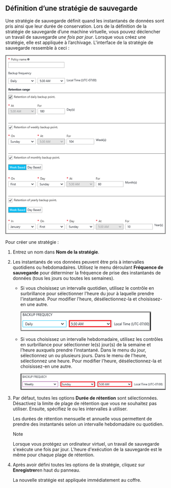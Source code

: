 ## <a name="defining-a-backup-policy"></a>Définition d’une stratégie de sauvegarde
Une stratégie de sauvegarde définit quand les instantanés de données sont pris ainsi que leur durée de conservation. Lors de la définition de la stratégie de sauvegarde d’une machine virtuelle, vous pouvez déclencher un travail de sauvegarde *une fois par jour*. Lorsque vous créez une stratégie, elle est appliquée à l’archivage. L'interface de la stratégie de sauvegarde ressemble à ceci :

![Stratégie de sauvegarde](./media/backup-create-policy-for-vms/backup-policy.png)

Pour créer une stratégie :

1. Entrez un nom dans **Nom de la stratégie**.
2. Les instantanés de vos données peuvent être pris à intervalles quotidiens ou hebdomadaires. Utilisez le menu déroulant **Fréquence de sauvegarde** pour déterminer la fréquence de prise des instantanés de données (tous les jours ou toutes les semaines).
   
   * Si vous choisissez un intervalle quotidien, utilisez le contrôle en surbrillance pour sélectionner l'heure du jour à laquelle prendre l'instantané. Pour modifier l'heure, désélectionnez-la et choisissez-en une autre.
     
     ![Stratégie de sauvegarde quotidienne](./media/backup-create-policy-for-vms/backup-policy-daily.png) <br/>
   * Si vous choisissez un intervalle hebdomadaire, utilisez les contrôles en surbrillance pour sélectionner le(s) jour(s) de la semaine et l’heure auxquels prendre l’instantané. Dans le menu du jour, sélectionnez un ou plusieurs jours. Dans le menu de l'heure, sélectionnez une heure. Pour modifier l'heure, désélectionnez-la et choisissez-en une autre.
     
     ![Stratégie de sauvegarde hebdomadaire](./media/backup-create-policy-for-vms/backup-policy-weekly.png)
3. Par défaut, toutes les options **Durée de rétention** sont sélectionnées. Désactivez la limite de plage de rétention que vous ne souhaitez pas utiliser. Ensuite, spécifiez le ou les intervalles à utiliser.
   
    Les durées de rétention mensuelle et annuelle vous permettent de prendre des instantanés selon un intervalle hebdomadaire ou quotidien.
   
   > [!NOTE]
   > Lorsque vous protégez un ordinateur virtuel, un travail de sauvegarde s'exécute une fois par jour. L'heure d'exécution de la sauvegarde est le même pour chaque plage de rétention.
   > 
   > 
4. Après avoir défini toutes les options de la stratégie, cliquez sur **Enregistrer**en haut du panneau.
   
    La nouvelle stratégie est appliquée immédiatement au coffre.



<!--HONumber=Nov16_HO2-->


